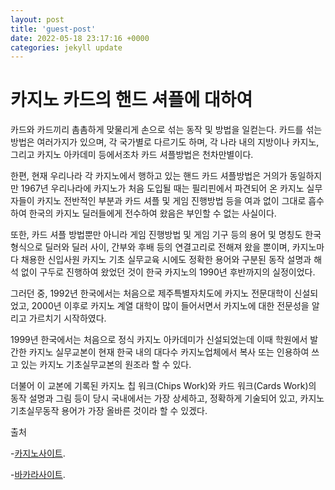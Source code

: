 ```yaml
---
layout: post
title: 'guest-post'
date: 2022-05-18 23:17:16 +0000
categories: jekyll update
---
```


카지노 카드의 핸드 셔플에 대하여
==================================================

카드와 카드끼리 촘촘하게 맞물리게 손으로 섞는 동작 및 방법을 일컫는다.
카드를 섞는 방법은 여러가지가 있으며, 각 국가별로 다르기도 하며,
각 나라 내의 지방이나 카지노, 그리고 카지노 아카데미 등에서조차 
카드 셔플방법은 천차만별이다.


한편, 현재 우리나라 각 카지노에서 행하고 있는 핸드 카드 셔플방법은
거의가 동일하지만 1967년 우리나라에 카지노가 처음 도입될 때는 필리핀에서
파견되어 온 카지노 실무자들이 카지노 전반적인 부분과 카드 셔플 및 게임 진행방법 등을
여과 없이 그대로 흡수하여 한국의 카지노 딜러들에게 전수하여 왔음은 
부인할 수 없는 사실이다.

또한, 카드 셔플 방법뿐만 아니라 게임 진행방법 및 게임 기구 등의 용어 및 명칭도
한국형식으로 딜러와 딜러 사이, 간부와 후배 등의 연결고리로 전해져 왔을 뿐이며,
카지노마다 채용한 신입사원 카지노 기초 실무교육 시에도 정확한 용어와 구분된 
동작 설명과 해석 없이 구두로 진행하여 왔었던 것이 
한국 카지노의 1990년 후반까지의 실정이었다.


그러던 중, 1992년 한국에서는 처음으로 제주특별자치도에 카지노 전문대학이 신설되었고,
2000년 이후로 카지노 계열 대학이 많이 들어서면서 카지노에 대한 전문성을 알리고
가르치기 시작하였다.

1999년 한국에서는 처음으로 정식 카지노 아카데미가 신설되었는데
이때 학원에서 발간한 카지노 실무교본이 현재 한국 내의 대다수 카지노업체에서
복사 또는 인용하여 쓰고 있는 카지노 기초실무교본의 원조라 할 수 있다.

더불어 이 교본에 기록된 카지노 칩 워크(Chips Work)와 카드 워크(Cards Work)의 
동작 설명과 그림 등이 당시 국내에서는 가장 상세하고, 정확하게 기술되어 있고,
카지노 기초실무동작 용어가 가장 올바른 것이라 할 수 있겠다.


출처

-[카지노사이트](https://projectfluent.io/casino).

-[바카라사이트](https://projectfluent.io/casino).



